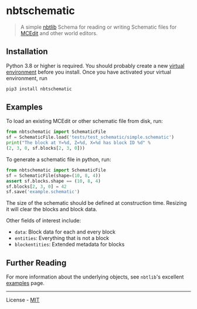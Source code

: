 # nbtschematic

> A simple [nbtlib](https://github.com/vberlier/nbtlib) Schema for reading or
> writing Schematic files for
> [MCEdit](https://github.com/Podshot/MCEdit-Unified) and other world editors.

## Installation

Python 3.8 or higher is required. You should probably create a new
[virtual environment](https://docs.python.org/3/tutorial/venv.html) before you
install. Once you have activated your virtual environment, run

```bash
pip3 install nbtschematic
```

## Examples

To load an existing MCEdit or other schematic file from disk, run:

```python
from nbtschematic import SchematicFile
sf = SchematicFile.load('tests/test_schematic/simple.schematic')
print("The block at Y=%d, Z=%d, X=%d has block ID %d" %
(2, 3, 0, sf.blocks[2, 3, 0]))
```

To generate a schematic file in python, run:

```python
from nbtschematic import SchematicFile
sf = SchematicFile(shape=(10, 8, 4))
assert sf.blocks.shape == (10, 8, 4)
sf.blocks[2, 3, 0] = 42
sf.save('example.schematic')
```

The size of the schematic should be defined at construction time. Resizing it
will clear the blocks and block data.

Other fields of interest include:

* `data`: Block data for each and every block
* `entities`: Everything that is not a block
* `blockentities`: Extended metadata for blocks

## Further Reading

For more information about the underlying objects, see `nbtlib`'s excellent
[examples](https://github.com/vberlier/nbtlib/blob/master/docs/Usage.ipynb)
page.

----

License - [MIT](https://github.com/cbs228/nbtschematic/blob/master/LICENSE)

